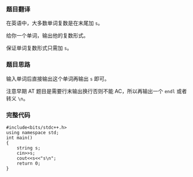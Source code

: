 ### 题目翻译

在英语中，大多数单词复数是在末尾加 `s`。

给你一个单词，输出他的复数形式。

保证单词复数形式只需加 `s`。

### 题目思路

输入单词后直接输出这个单词再输出 `s` 即可。

注意早期 AT 题目是需要行末输出换行否则不能 AC，所以再输出一个 `endl` 或者转义 `\n`。

### 完整代码

```
#include<bits/stdc++.h>
using namespace std;
int main()
{
	string s;
	cin>>s;
	cout<<s<<"s\n";
    return 0;
}
```